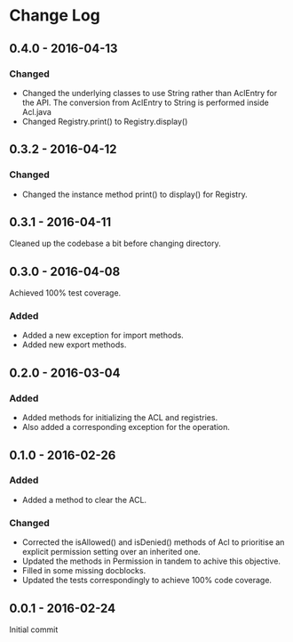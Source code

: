 # Change Log

## 0.4.0 - 2016-04-13

### Changed
- Changed the underlying classes to use String rather than AclEntry
for the API. The conversion from AclEntry to String is performed
inside Acl.java
- Changed Registry.print() to Registry.display()

## 0.3.2 - 2016-04-12

### Changed
- Changed the instance method print() to display() for Registry.

## 0.3.1 - 2016-04-11

Cleaned up the codebase a bit before changing directory.

## 0.3.0 - 2016-04-08

Achieved 100% test coverage.

### Added
- Added a new exception for import methods.
- Added new export methods.

## 0.2.0 - 2016-03-04

### Added
- Added methods for initializing the ACL and registries.
- Also added a corresponding exception for the operation.

## 0.1.0 - 2016-02-26

### Added
- Added a method to clear the ACL.

### Changed
- Corrected the isAllowed() and isDenied() methods of Acl to
prioritise an explicit permission setting over an inherited one.
- Updated the methods in Permission in tandem to achive this objective.
- Filled in some missing docblocks.
- Updated the tests correspondingly to achieve 100% code coverage.

## 0.0.1 - 2016-02-24

Initial commit

